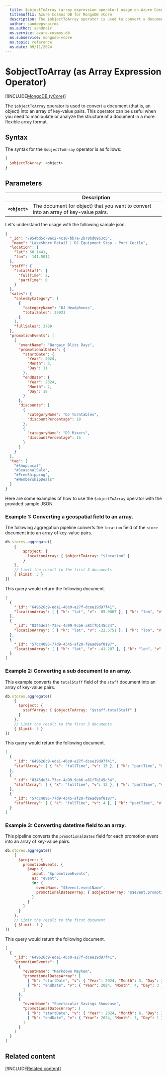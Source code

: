 ```yaml
---
  title: $objectToArray (array expression operator) usage on Azure Cosmos DB for MongoDB vCore
  titleSuffix: Azure Cosmos DB for MongoDB vCore
  description: The $objectToArray operator is used to convert a document into an array of key-value pairs.
  author: sandeepsnairms
  ms.author: sandnair
  ms.service: azure-cosmos-db
  ms.subservice: mongodb-vcore
  ms.topic: reference
  ms.date: 09/11/2024
---
```


# $objectToArray (as Array Expression Operator)

[!INCLUDE[MongoDB (vCore)](~/reusable-content/ce-skilling/azure/includes/cosmos-db/includes/appliesto-mongodb-vcore.md)]

The `$objectToArray` operator is used to convert a document (that is, an object) into an array of key-value pairs. This operator can be useful when you need to manipulate or analyze the structure of a document in a more flexible array format.

## Syntax

The syntax for the `$objectToArray` operator is as follows:

```javascript
{
  $objectToArray: <object>
}
```
## Parameters

| | Description |
| --- | --- |
| **`<object>`**| The document (or object) that you want to convert into an array of key-value pairs.|


Let's understand the usage with the following sample json.
```json
{
  "_id": "7954bd5c-9ac2-4c10-bb7a-2b79bd0963c5",
   "name": "Lakeshore Retail | DJ Equipment Stop - Port Cecile",
  "location": {
    "lat": 60.1441,
    "lon": -141.5012
  },
  "staff": {
    "totalStaff": {
      "fullTime": 2,
      "partTime": 0
    }
  },
  "sales": {
    "salesByCategory": [
      {
        "categoryName": "DJ Headphones",
        "totalSales": 35921
      }
    ],
    "fullSales": 3700
  },
  "promotionEvents": [
    {
      "eventName": "Bargain Blitz Days",
      "promotionalDates": {
        "startDate": {
          "Year": 2024,
          "Month": 3,
          "Day": 11
        },
        "endDate": {
          "Year": 2024,
          "Month": 2,
          "Day": 18
        }
      },
      "discounts": [
        {
          "categoryName": "DJ Turntables",
          "discountPercentage": 18
        },
        {
          "categoryName": "DJ Mixers",
          "discountPercentage": 15
        }
      ]
    }
  ],
  "tag": [
    "#ShopLocal",
    "#SeasonalSale",
    "#FreeShipping",
    "#MembershipDeals"
  ]
}
```

Here are some examples of how to use the `$objectToArray` operator with the provided sample JSON.

### Example 1: Converting a geospatial field to an array.

The following aggregation pipeline converts the `location` field of the `store` document into an array of key-value pairs.

```javascript
db.stores.aggregate([ 
    {
        $project: {
          locationArray: { $objectToArray: "$location" }
        }
    },
    // Limit the result to the first 3 documents
    { $limit: 3 }
])
```

This query would return the following document.

```json
[
  {
    "_id": "649626c9-eda1-46c0-a27f-dcee19d97f41",
    "locationArray": [ { "k": "lat", "v": -85.0867 }, { "k": "lon", "v": -165.3524 } ]
  },
  {
    "_id": "8345de34-73ec-4a99-9cb6-a81f7b145c34",
    "locationArray": [ { "k": "lat", "v": -22.5751 }, { "k": "lon", "v": -12.4458 } ]
  },
  {
    "_id": "57cc4095-77d9-4345-af20-f8ead9ef0197",
    "locationArray": [ { "k": "lat", "v": -41.287 }, { "k": "lon", "v": -76.0176 } ]
  }
]

```

### Example 2: Converting a sub document to an array.

This example converts the `totalStaff` field of the `staff` document into an array of key-value pairs.

```javascript
db.stores.aggregate([
    {
      $project: {
        staffArray: { $objectToArray: "$staff.totalStaff" }
      }
    },
    // Limit the result to the first 3 documents
    { $limit: 3 }
])
```

This query would return the following document.

```json
[
  {
    "_id": "649626c9-eda1-46c0-a27f-dcee19d97f41",
    "staffArray": [ { "k": "fullTime", "v": 15 }, { "k": "partTime", "v": 9 } ]
  },
  {
    "_id": "8345de34-73ec-4a99-9cb6-a81f7b145c34",
    "staffArray": [ { "k": "fullTime", "v": 12 }, { "k": "partTime", "v": 14 } ]
  },
  {
    "_id": "57cc4095-77d9-4345-af20-f8ead9ef0197",
    "staffArray": [ { "k": "fullTime", "v": 4 }, { "k": "partTime", "v": 8 } ]
  }
]
```

### Example 3: Converting datetime field to an array.

This pipeline converts the `promotionalDates` field for each promotion event into an array of key-value pairs.

```javascript
db.stores.aggregate([
    {
      $project: {
        promotionEvents: {
          $map: {
            input: "$promotionEvents",
            as: "event",
            in: {
              eventName: "$$event.eventName",
              promotionalDatesArray: { $objectToArray: "$$event.promotionalDates" }
            }
          }
        }
      }
    },
    // Limit the result to the first document
    { $limit: 1 }
])
```

This query would return the following document.

```json
[
  {
    "_id": "649626c9-eda1-46c0-a27f-dcee19d97f41",
    "promotionEvents": [
      {
        "eventName": "Markdown Mayhem",
        "promotionalDatesArray": [
          { "k": "startDate", "v": { "Year": 2024, "Month": 3, "Day": 24 } },
          { "k": "endDate", "v": { "Year": 2024, "Month": 4, "Day": 3 } }
        ]
      },
      {
        "eventName": "Spectacular Savings Showcase",
        "promotionalDatesArray": [
          { "k": "startDate", "v": { "Year": 2024, "Month": 6, "Day": 22 } },
          { "k": "endDate", "v": { "Year": 2024, "Month": 7, "Day": 1 } }
        ]
      }
    ]
  }
]
```

## Related content
[!INCLUDE[Related content](../includes/related-content.md)]